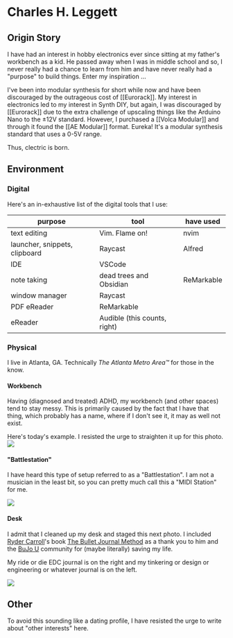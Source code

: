 # Charles H. Leggett

## Origin Story
I have had an interest in hobby electronics ever since sitting at my father's workbench as a kid. He passed away when I was in middle school and so, I never really had a chance to learn from him and have never really had a "purpose" to build things. Enter my inspiration ...

I've been into modular synthesis for short while now and have been discouraged by the outrageous cost of [[Eurorack]]. My interest in electronics led to my interest in Synth DIY, but again, I was discouraged by [[Eurorack]] due to the extra challenge of upscaling things like the Arduino Nano to the ±12V standard. However, I purchased a [[Volca Modular]] and through it found the [[AE Modular]] format. Eureka! It's a modular synthesis standard that uses a 0-5V range.

Thus, clectric is born.
## Environment
### Digital
Here's an in-exhaustive list of the digital tools that I use:

| **purpose**                   | **tool**                     | **have used** |
| ----------------------------- | ---------------------------- | ------------- |
| text editing                  | Vim. Flame on!               | nvim          |
| launcher, snippets, clipboard | Raycast                      | Alfred        |
| IDE                           | VSCode                       |               |
| note taking                   | dead trees and Obsidian      | ReMarkable    |
| window manager                | Raycast                      |               |
| PDF eReader                   | ReMarkable                   |               |
| eReader                       | Audible (this counts, right) |               |
### Physical
I live in Atlanta, GA.
Technically *The Atlanta Metro Area™* for those in the know.
#### Workbench
Having (diagnosed and treated) ADHD, my workbench (and other spaces) tend to stay messy.
This is primarily caused by the fact that I have that thing, which probably has a name, where if I don't see it, it may as well not exist.

Here's today's example. I resisted the urge to straighten it up for this photo.
![](chlWorkbench.png)
#### "Battlestation"
I have heard this type of setup referred to as a "Battlestation". I am not a musician in the least bit, so you can pretty much call this a "MIDI Station" for me.

![](chlBattlestation.png)
#### Desk
I admit that I cleaned up my desk and staged this next photo. I included [Ryder Carroll](https://bulletjournal.com/pages/rydercarroll?srsltid=AfmBOopI8ELUZBVgdGMqOar7f3e8x-XUOpblkBaptPDYe9-ueFj_E_ew)'s book [The Bullet Journal Method](https://bulletjournal.com/pages/book) as a thank you to him and the [BuJo U](https://community.bulletjournal.com) community for (maybe literally) saving my life.

My ride or die EDC journal is on the right and my tinkering or design or engineering or whatever journal is on the left.

![](chlDesk.png)
## Other
To avoid this sounding like a dating profile, I have resisted the urge to write about "other interests" here.